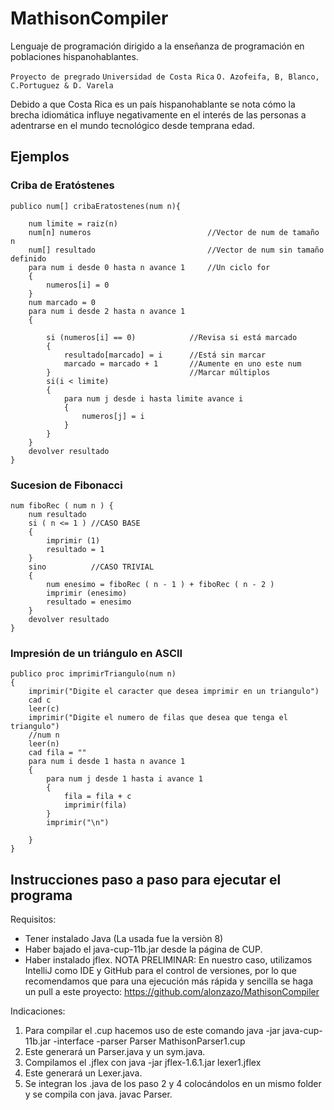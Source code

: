 # MathisonCompiler
Lenguaje de programación dirigido a la enseñanza de programación en poblaciones hispanohablantes.

`Proyecto de pregrado` `Universidad de Costa Rica`
`O. Azofeifa, B, Blanco, C.Portuguez & D. Varela`

Debido a que Costa Rica es un país hispanohablante se nota cómo la brecha
idiomática influye negativamente en el interés de las personas a adentrarse en el
mundo tecnológico desde temprana edad.

## Ejemplos

### Criba de Eratóstenes

```
publico num[] cribaEratostenes(num n){

	num limite = raiz(n)
	num[n] numeros 	                        //Vector de num de tamaño n
	num[] resultado	                        //Vector de num sin tamaño definido
	para num i desde 0 hasta n avance 1		//Un ciclo for
	{
        numeros[i] = 0
    }
	num marcado = 0
	para num i desde 2 hasta n avance 1
	{

		si (numeros[i] == 0) 			//Revisa si está marcado
        {
			resultado[marcado] = i  	//Está sin marcar
		    marcado = marcado + 1	    //Aumente en uno este num
		}					            //Marcar múltiplos
        si(i < limite)
		{
            para num j desde i hasta limite avance i
			{
                numeros[j] = i
			}
		}
	}
	devolver resultado
}
```

### Sucesion de Fibonacci

```
num fiboRec ( num n ) {
    num resultado
    si ( n <= 1 ) //CASO BASE
	{
        imprimir (1)
	    resultado = 1
    }
    sino          //CASO TRIVIAL
	{
        num enesimo = fiboRec ( n - 1 ) + fiboRec ( n - 2 )
	    imprimir (enesimo)
	    resultado = enesimo
	}
	devolver resultado
}
```

### Impresión de un triángulo en ASCII

```
publico proc imprimirTriangulo(num n)
{
	imprimir("Digite el caracter que desea imprimir en un triangulo")
	cad c
	leer(c)
	imprimir("Digite el numero de filas que desea que tenga el triangulo")
	//num n
	leer(n)
	cad fila = ""
	para num i desde 1 hasta n avance 1
    {
        para num j desde 1 hasta i avance 1
        {
            fila = fila + c
            imprimir(fila)
        }
        imprimir("\n")

    }
}
```
## Instrucciones paso a paso para ejecutar el programa
Requisitos:
- Tener instalado Java (La usada fue la versiòn 8)
- Haber bajado el java-cup-11b.jar desde la página de CUP.
- Haber instalado jflex.
NOTA PRELIMINAR: En nuestro caso, utilizamos IntelliJ como IDE y GitHub para el control
de versiones, por lo que recomendamos que para una ejecución más rápida y sencilla se
haga un pull a este proyecto: <https://github.com/alonzazo/MathisonCompiler>

Indicaciones:
1. Para compilar el .cup hacemos uso de este comando
java -jar java-cup-11b.jar -interface -parser Parser MathisonParser1.cup
2. Este generará un Parser.java y un sym.java.
3. Compilamos el .jflex con
java -jar jflex-1.6.1.jar lexer1.jflex
4. Este generará un Lexer.java.
5. Se integran los .java de los paso 2 y 4 colocándolos en un mismo folder y se compila
con java.
javac Parser.
